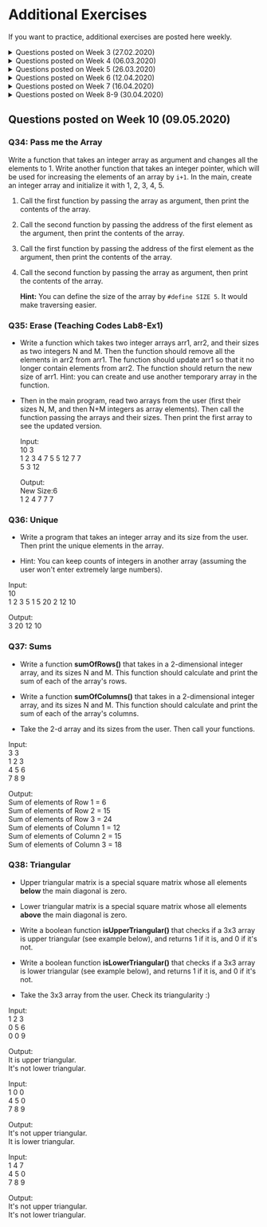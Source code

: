 # Additional Exercises

If you want to practice, additional exercises are posted here weekly. 

<details>
<summary>Questions posted on Week 3 (27.02.2020)</summary>

Solutions are [here](https://github.com/zeynepyirmibes/cmpe150-spring20/tree/master/Additional%20Exercises/Week%203%20Solutions)

### Q1 - Rectangle

Write a program that reads two integers as the side lengths of a rectangle. Output the perimeter and the area of the rectangle.

|  INPUT  |  OUTPUT |
|:-------:|:-------:|
| 3 5   | 16 15  |

<br>

### Q2 - Average

Write a program that reads three integers from the user. Output the average of these three numbers. (Hint: Type Casting)

|  INPUT  |  OUTPUT |
|:-------:|:-------:|
| 2 3 5   | 3.33  |

<br>

### Q3 - To Lowercase

Write a program that reads a character from the user. Convert this character into lowercase , and print. (Hint: Difference between lowercase and uppercase characters are always the same)

|  INPUT  |  OUTPUT |
|:-------:|:-------:|
| A   | a  |
| T   | t  |

<br>

### Q4 - Increment-Decrement

Write a program that reads two integers from the user. Output the incremented version of the first number, and the decremented version of the second number. (Hint: Use the increment/decrement operators) 

|  INPUT  |  OUTPUT |
|:-------:|:-------:|
| 2 3 | 3 2 |
| 1 7 | 2 6 |

<br>

### Q5 - Seconds

Write a program to convert a given integer (in seconds) to hours, minutes and seconds. 

|  INPUT  |  OUTPUT |
|:-------:|:-------:|
| 120 | 0 hours 2 minutes 0 seconds |
| 67 | 0 hours 1 minutes 7 seconds |
| 3685 | 1 hours 1 minutes 25 seconds |

</details>

<details>
<summary>Questions posted on Week 4 (06.03.2020)</summary>

* Solutions are [here](https://github.com/zeynepyirmibes/cmpe150-spring20/tree/master/Additional%20Exercises/Week%204%20Solutions)

### Q6 - Leap Year

Write a program that reads the year (as an integer) from the user, and prints if it is a leap year or not. (You can google leap year)

|  INPUT  |  OUTPUT |
|:-------:|:-------:|
| 2016   | it is a leap year  |
| 2017   | it is not a leap year  |

<br>

### Q7 - Calculator

Write a basic calculator program (+, -, \*, /). The program takes three inputs: float, char, float, then prints the result. 

|  INPUT  |  OUTPUT |
|:-------:|:-------:|
| 1 + 45  | 46.00   |
| 1 - 45  | -44.00  |
| 1 * 45  | 45.00   |
| 1 / 45  | 0.02    |

<br>

### Q8 - Largest

Write a program that takes three integers from the user, and finds the largest of three numbers.

|  INPUT  |  OUTPUT |
|:-------:|:-------:|
| 12 25 52  | The 3rd is the greatest of all.  |
| 45 5 32  | The 1st is the greatest of all.  |

<br>

### Q9 - Quadrant

Write a program that takes (X,Y) coordinates from the user, and determines in which quadrant the coordinate point lies.

|  INPUT  |  OUTPUT |
|:-------:|:-------:|
| 7 9  | 1st quadrant  |
| -5 -4  | 3rd quadrant  |

<br>

</details>

<details>
<summary>Questions posted on Week 5 (26.03.2020)</summary>

Solutions are [here](https://github.com/zeynepyirmibes/cmpe150-spring20/tree/master/Additional%20Exercises/Week%205%20Solutions)

### Q10 - Infinite Numbers

Allow the user to enter natural numbers (integers) as long as they want. If the user inputs a negative number, then stop taking inputs, and print their sum (as an integer) and average (as a float). 
NOTE: Do not take the negative number into your calculation.  

INPUT: <br>
1 <br>
9 <br>
8 <br>
5 <br>
7 <br>
-3

OUTPUT: <br>
Sum = 30
Average = 6.0

### Q11 - Factorial

Write a program that takes an integer from the user, and prints the factorial *(do not use any pre-defined C function, compute the factorial yourself)*. If the user has entered a negative number, print "Wrong input!". 

|  INPUT  |  OUTPUT |
|:-------:|:-------:|
| 5  | 120  |
| 2 |  2 |
| -3  | Wrong input!  |

### Q12 - Exponential

Write a program that takes 2 integers a and b, then prints the result of a^b (a\*a\*a...\*a\*a) using a for/while loop. 

|  INPUT  |  OUTPUT |
|:-------:|:-------:|
| 3 4  | 81  |
| 7 2 |  49 |

### Q13 - Divisors

Take a positive integer from the user. Print its divisors. If the user inputs a negative integer, print "Wrong input!". 

|  INPUT  |  OUTPUT |
|:-------:|:-------:|
| 56  | 1 2 4 7 8 14 28 56  |
| 12 |  1 2 3 4 6 12 |
| -3  | Wrong input!  |

### Q14 - The Perfect Number

A **perfect number** is a positive integer that is equal to the sum of its proper divisors. The smallest perfect number is 6, which is the sum of 1, 2, and 3.

Take an integer from the user, and tell if it's a perfect number or not. If the user inputs a negative integer, print "Wrong input!". 

|  INPUT  |  OUTPUT |
|:-------:|:-------:|
| 56  | Not a perfect number.  |
| 28 |  Perfect number!!! |
| 496 |  Perfect number!!! |
| -3  | Wrong input!  |

### Q15 - Prime Number

Take an integer from the user, and tell if it's a prime number or not. If the user inputs a negative integer, print "Wrong input!". 

|  INPUT  |  OUTPUT |
|:-------:|:-------:|
| 18  | Not a prime number.  |
| 13 |  Prime number!!! |
| -3  | Wrong input!  |

### Q16 - Fibonacci

Take an integer **n** from the user, and print the first **n** terms of Fibonacci series.

|  INPUT  |  OUTPUT |
|:-------:|:-------:|
| 5  | 0 1 1 2 3  |
| 10 |  0 1 1 2 3 5 8 13 21 34  |

### Q17 - Digits in a Number

##### Q17a: Number of Digits

Take an integer number from the user, and print the number of digits in it. 

|  INPUT  |  OUTPUT |
|:-------:|:-------:|
| 5  | 1  |
| 789  | 3  |
| 46416465 |  8  |

##### Q17b: Sum of Digits

Take an integer number from the user, and print the sum of the digits in it. 

|  INPUT  |  OUTPUT |
|:-------:|:-------:|
| 5  | 5 |
| 789  | 24  |
| 46416465 |  36  |

</details>

<details>
<summary>Questions posted on Week 6 (12.04.2020)</summary>

Solutions are [here](https://github.com/zeynepyirmibes/cmpe150-spring20/tree/master/Additional%20Exercises/Week%206%20Solutions)

### Q18: Half Diamond Star

Write a C program to print a half diamond star pattern using for loop.

INPUT: <br>
5
OUTPUT: <br>
```c
*
**
***
****
*****
****
***
**
*
```


### Q19: Hollow Triangle

Write a C program to print the given triangle number pattern using 0, 1.

INPUT: <br>
6
OUTPUT: <br>
```c
1
11
101
1001
10001
111111
```

### Q20: Valid Triangle

Write a C program that takes three sides of a triangle and check whether the triangle is valid or not. (Apply the rule (side1 + side2 > side3) to all sides)

|  INPUT  |  OUTPUT |
|:-------:|:-------:|
| 7 4 10  | Valid |
| 1 3 1  | Invalid  |

### Q21: 100 Characters

Take a maximum of 100 characters from the user. Stop taking inputs when the user enters dot (.), and print the number lowercase, uppercase letters, and the number of digits the user entered. Use break. (Take the characters with enter (newline) between them)

INPUT: <br>
a <br>
Y  <br>
6  <br>
8  <br>
T  <br>
W <br>
.  <br>
OUTPUT: <br>
Lowercase: 1 <br>
Uppercase: 3  <br>
Digit: 2  <br>

### Q22: Harmonic

Write a program in C to display the n terms of harmonic series and their sum.

|  INPUT  |  OUTPUT |
|:-------:|:-------:|
| 3  | 1/1 + 1/2 + 1/3 = 1.833333 |
| 5  | 1/1 + 1/2 + 1/3 + 1/4 + 1/5 = 2.283334  |

</details>

<details>
<summary>Questions posted on Week 7 (16.04.2020)</summary>

Solutions are [here](https://github.com/zeynepyirmibes/cmpe150-spring20/tree/master/Additional%20Exercises/Week%207%20Solutions)

### Q23: Number Pyramid

* Write a function named **pyramid** which takes an integer as input: **num_of_rows**, then prints the pyramid of numbers increased by 1 shown below. This function shouldn't return anything.
* Then write main appropriately to see the result.

```c
Input:
4

Output:
   1
  2 3
 4 5 6
7 8 9 10


Input:
3

Output:
  1
 2 3
4 5 6
```

### Q24: Binary

* Write a function that will take an integer as a parameter. Then calculates and returns its binary version as another integer. Then write main appropriately to see the result.

* You can reference [this link](https://www.mathsisfun.com/binary-number-system.html) to understand/create binary numbers.

|  INPUT  |  OUTPUT |
|:-------:|:-------:|
| 25 | 11001 |
| 532  | 1000010100  |
| 5  | 101  |

### Q25: Leading Digit

* Write a function that takes a positive integer (you may use a **long int**) as input and returns the leading digit (leftmost digit). For example, the leading digit of 234567 is 2.
* Then write main appropriately to see the result.

|  INPUT  |  OUTPUT |
|:-------:|:-------:|
| 234567 | 2 |
| 804  | 8  |
| 0  | 0  |

### Q26: Absolutely

* Write a (boolean) function **isNegative** that takes an integer as an input, and returns 1 (true) if the number is negative, returns 0 (false) if it is positive or zero. (You can reference the [isLower](https://github.com/zeynepyirmibes/cmpe150-spring20/blob/master/Week%207/Q5.c) function we implemented in class) 

* Then write an **absolute** function, that takes an integer, and (using the isNegative function you've written) returns its absolute value. 

* Organize the main function to see the result. 

|  INPUT  |  OUTPUT |
|:-------:|:-------:|
| -98 | 98 |
| 5 | 5  |
| 0  | 0  |
| -62  | 62  |

### Q27: Multiplication Table

* Write a function **mulTable**, that takes an integer as input, and prints this number's multiplication table. This function shouldn't return anything. 

* Organize the main function to see the result. 

```c
Input: 
2
Output:
2 * 1 = 2 
2 * 2 = 4 
2 * 3 = 6 
2 * 4 = 8 
2 * 5 = 10 
2 * 6 = 12 
2 * 7 = 14 
2 * 8 = 16 
2 * 9 = 18 
2 * 10 = 20
```

</details>

<details>
<summary>Questions posted on Week 8-9 (30.04.2020)</summary>


Solutions are [here](https://github.com/zeynepyirmibes/cmpe150-spring20/tree/master/Additional%20Exercises/Week%208-9%20Solutions)

### Q28: Cube

* Write a function named **cubeByReference()**

* **cubeByReference** takes an integer pointer and computes the cube of the integer (doesn't return anything, but changes the value of the integer). Take the integer from the user, and then print it's value after calling the function.

|  INPUT  |  OUTPUT |
|:-------:|:-------:|
| 2 | 8 |
| 3 | 27  |
| 4  | 64  |
| -5  | -125  |

### Q29: Lower-Upper

* Write a function named **avertCharacter()**

* **avertCharacter** should take a pointer to a character (char). The function should change the character to lower if it's upper, and to upper if it's lower (This function shouldn't return anything, but changes the value of the character). If the character is not a letter, it should remain the same. Take the character from the user, and then print it's value after calling the function.

|  INPUT  |  OUTPUT |
|:-------:|:-------:|
| b | B |
| Y | y  |
| R  | r  |
| .  | .  |
| 5  | 5  |

### Q30: Complex Powers (Old Midterm Question)

* Think about how we write the regular power.

![Complex Powers](figures/q_complex.png)


### Q31: Counts

* Write a program which reads an integer N from the user, then reads N integers from the user to an array. Then find frequency of each element in the array. Assume N is smaller than 1000 and the entered numbers will be between 0 and 100 (inclusive).

|  INPUT  |  OUTPUT |
|-------|-------|
| 10<br>5 10 2 5 50 5 10 1 2 2 | 1 --> 1<br>2 --> 3<br>5 --> 3<br>10 --> 2<br>50 --> 1 |

### Q32: Statistics

Write a program that reads an integer N from the user, then reads N more integers from the user and store them in an array. Then prints the sum, average and variance of the elements (Assume N is smaller than 50).

<img src="figures/variance.png" width="300">


| Input                         | Output      |
| ----------------------------- | ----------- |
| 10 <br />1 2 3 4 5 6 7 8 9 10 | 55 5.50 8.25|
| 4<br />4 1 3 8                | 16 4.00 6.50|

<br>

### Q33: Pairs

Write a program which reads an integer N and an integer X from the user, then reads N integers from the user to an array. Then find all pairs in the array whose sum is equal to X. 

* A number can not be a pair with itself. Pairs should consist of different numbers.
* You can print either (3,4) or (4,3) for one pair.
* You should print all the pairs even if they are same.

|  INPUT  |  OUTPUT |
|-------|-------|
| 7 7<br>2 4 3 5 7 8 9 | (2, 5)<br>(4, 3) |
| 10 7<br>2 4 3 5 6 -2 4 7 8 9 | (2, 5)<br>(4, 3)<br>(3, 4)<br>(-2, 9) |

</details>

## Questions posted on Week 10 (09.05.2020)

### Q34: Pass me the Array

Write a function that takes an integer array as argument and changes all the elements to 1. Write another function that takes an integer pointer, which will be used for increasing the elements of an array by ``i+1``. In the main, create an integer array and initialize it with 1, 2, 3, 4, 5. 

 1. Call the first function by passing the array as argument, then print the contents of the array. 

 2. Call the second function by passing the address of the first element as the argument, then print the contents of the array.

 3. Call the first function by passing the address of the first element as the argument, then print the contents of the array.

 4. Call the second function by passing the array as argument, then print the contents of the array.

    **Hint:** You can define the size of the array by ``#define SIZE 5``. It would make traversing easier.

### Q35: Erase (Teaching Codes Lab8-Ex1)

* Write a function which takes two integer arrays arr1, arr2, and their sizes as two integers N and M. Then the function should remove all the elements in arr2 from arr1. The function should update arr1 so that it no longer contain elements from arr2. The function should return the new size of arr1. Hint: you can create and use another temporary array in the function.

* Then in the main program, read two arrays from the user (first their sizes N, M, and then N+M integers as array elements). Then call the function passing the arrays and their sizes. Then print the first array to see the updated version.

    Input: <br>10 3 <br>1 2 3 4 7 5 5 12 7 7 <br>5 3 12

    Output: <br>New Size:6 <br>1 2 4 7 7 7

### Q36: Unique

* Write a program that takes an integer array and its size from the user. Then print the unique elements in the array. 

* Hint: You can keep counts of integers in another array (assuming the user won't enter extremely large numbers).

Input: <br>10 <br>1 2 3 5 1 5 20 2 12 10

Output: <br>3 20 12 10

### Q37: Sums

* Write a function **sumOfRows()** that takes in a 2-dimensional integer array, and its sizes N and M. This function should calculate and print the sum of each of the array's rows. 

* Write a function **sumOfColumns()** that takes in a 2-dimensional integer array, and its sizes N and M. This function should calculate and print the sum of each of the array's columns. 

* Take the 2-d array and its sizes from the user. Then call your functions. 

Input: <br>3 3 <br> 1 2 3 <br>
 4 5 6 <br>
 7 8 9

Output: <br>  Sum of elements of Row 1 = 6 <br>
 Sum of elements of Row 2 = 15 <br>
 Sum of elements of Row 3 = 24 <br>
 Sum of elements of Column 1 = 12 <br>
 Sum of elements of Column 2 = 15 <br>
 Sum of elements of Column 3 = 18
 
 ### Q38: Triangular
 
* Upper triangular matrix is a special square matrix whose all elements **below** the main diagonal is zero. 
* Lower triangular matrix is a special square matrix whose all elements **above** the main diagonal is zero.

* Write a boolean function **isUpperTriangular()** that checks if a 3x3 array is upper triangular (see example below), and returns 1 if it is, and 0 if it's not. 
 
* Write a boolean function **isLowerTriangular()** that checks if a 3x3 array is lower triangular (see example below), and returns 1 if it is, and 0 if it's not. 
 
* Take the 3x3 array from the user. Check its triangularity :) 

Input: <br>1 2 3<br>
0 5 6<br>
0 0 9

Output: <br>  It is upper triangular. <br> It's not lower triangular. 


Input: <br>1 0 0<br>
4 5 0 <br>
7 8 9

Output: <br>  It's not upper triangular. <br> It is lower triangular. 

Input: <br>1 4 7<br>
4 5 0 <br>
7 8 9

Output: <br>  It's not upper triangular. <br> It's not lower triangular. 
